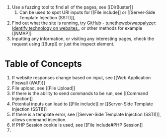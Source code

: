 1. Use a fuzzing tool to find all of the pages, see [[DirBuster]]
	1. Can be used to spot URI inputs for [[File include]] or [[Server-Side Template Injection (SSTI)]],
2. Find out what the site is running, try [GitHub - tunetheweb/wappalyzer: Identify technology on websites.](https://github.com/tunetheweb/wappalyzer), or other methods for example [[NMAP]]
3. Inputting any information, or visiting any interesting pages, check the request using [[Burp]] or just the inspect element. 

# Table of Concepts

1. If website responses change based on input, see [[Web Application Firewall (WAF)]]
2. File upload, see [[File Upload]]
3. If there is the ability to send commands to be run, see [[Command Injection]]
4. Potential inputs can lead to [[File include]] or [[Server-Side Template Injection (SSTI)]] 
5. If there is a template error, see [[Server-Side Template Injection (SSTI)]], allows command injection.
6. If PHP Session cookie is used, see [[File include#PHP Session]]
7. 

